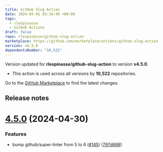```yaml
---
title: GitHub Slug Action
date: 2024-05-01 03:34:49 +00:00
tags:
  - rlespinasse
  - GitHub Actions
draft: false
repo: rlespinasse/github-slug-action
marketplace: https://github.com/marketplace/actions/github-slug-action
version: v4.5.0
dependentsNumber: "10,522"
---
```



Version updated for **rlespinasse/github-slug-action** to version **v4.5.0**.
- This action is used across all versions by **10,522** repositories.

Go to the [GitHub Marketplace](https://github.com/marketplace/actions/github-slug-action) to find the latest changes.

## Release notes

# [4.5.0](https://github.com/rlespinasse/github-slug-action/compare/v4.4.1...v4.5.0) (2024-04-30)


### Features

* bump github/super-linter from 5 to 6 ([#145](https://github.com/rlespinasse/github-slug-action/issues/145)) ([797d688](https://github.com/rlespinasse/github-slug-action/commit/797d68864753cbceedc271349d402da4590e6302))




